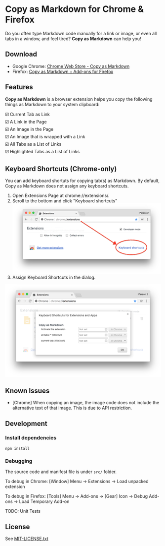 # Copy as Markdown for Chrome & Firefox

Do you often type Markdown code manually for a link or image, or even all tabs in a window, and feel tired? **Copy as Markdown** can help you!

## Download

* Google Chrome: [Chrome Web Store - Copy as Markdown](https://chrome.google.com/webstore/detail/copy-as-markdown/fkeaekngjflipcockcnpobkpbbfbhmdn?hl=en)
* Firefox: [Copy as Markdown :: Add-ons for Firefox](https://addons.mozilla.org/en-us/firefox/addon/copy-as-markdown/)

## Features

**Copy as Markdown** is a browser extension helps you copy the following things as Markdown to your system clipboard:

:ballot_box_with_check: Current Tab as Link<br>
:ballot_box_with_check: A Link in the Page<br>
:ballot_box_with_check: An Image in the Page<br>
:ballot_box_with_check: An Image that is wrapped with a Link<br>
:ballot_box_with_check: All Tabs as a List of Links<br>
:ballot_box_with_check: Highlighted Tabs as a List of Links

## Keyboard Shortcuts (Chrome-only)

You can add keyboard shortuts for copying tab(s) as Markdown. By default, Copy as Markdown does not assign any keyboard shortcuts.

1. Open Extensions Page at chrome://extensions/.
2. Scroll to the bottom and click "Keyboard shortcuts"
![](screenshots/keybinding-1.png)
3. Assign Keyboard Shortcuts in the dialog.

![](screenshots/keybinding-2.png)

## Known Issues

* [Chrome] When copying an image, the image code does not include the alternative text of that image. This is due to API restriction.

## Development

### Install dependencies

```
npm install
```

### Debugging

The source code and manifest file is under `src/` folder.

To debug in Chrome: [Window] Menu -> Extensions -> Load unpacked extension

To debug in Firefox: [Tools] Menu -> Add-ons -> [Gear] Icon -> Debug Add-ons -> Load Temporary Add-on

TODO: Unit Tests

## License

See [MIT-LICENSE.txt](./MIT-LICENSE.txt)
